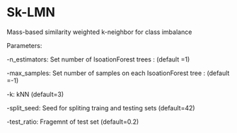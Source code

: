 # Sk-LMN
Mass-based similarity weighted k-neighbor for class imbalance

Parameters:

-n_estimators: Set number of IsoationForest trees : (default =1)

-max_samples: Set number of samples on each IsoationForest tree : (default =-1)

-k: kNN (default=3)

-split_seed: Seed for spliting traing and testing sets (default=42)

-test_ratio: Fragemnt of test set (default=0.2)

